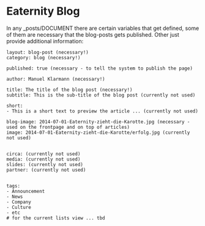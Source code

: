 # Eaternity Blog

In any _posts/DOCUMENT there are certain variables that get defined, some of them are necessary that the blog-posts gets published. Other just provide additional information:


	layout: blog-post (necessary!)
	category: blog (necessary!)

	published: true (necessary - to tell the system to publish the page)

	author: Manuel Klarmann (necessary!)

	title: The title of the blog post (necessary!)
	subtitle: This is the sub-title of the blog post (currently not used)

	short: 
	- This is a short text to preview the article ... (currently not used)

	blog-image: 2014-07-01-Eaternity-zieht-die-Karotte.jpg (necessary - used on the frontpage and on top of articles)
	image: 2014-07-01-Eaternity-zieht-die-Karotte/erfolg.jpg (currently not used)


	circa: (currently not used)
	media: (currently not used)
	slides: (currently not used)
	partner: (currently not used)
	
	
	tags:
	- Announcement
	- News
	- Company
	- Culture
	- etc
	# for the current lists view ... tbd
	

